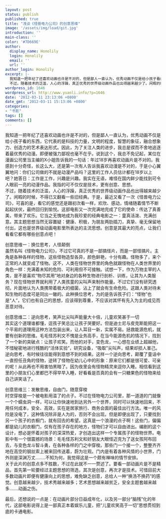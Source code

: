 ```yaml
---
layout: post
status: publish
published: true
title: "浅谈《怪兽电力公司》的创意思维"
image: '/assets/img/load/git.jpg'
introduction: ''
main-class: ''
color: '#7D669E'
author:
  display_name: Honolily
  login: Honolily
  email: ''
  url: ''
author_login: Honolily
excerpt: |-
  我知道一把年纪了还喜欢动画也许是不对的，但是鄙人一直认为，优秀动画不仅是给小孩子看的东西，它代表的是科技的力量，文明的程度，智慧的象征，融合想象力、创造力的艺术表达形式。因此，为了关注人类的进步，我总是锲而不舍地追逐着最优秀的动漫。即便被强力鄙视也毫不在乎。说到这个，我总不免记起，某位在漫画公司里当主编的X小姐告诉我的一句话：年过18岁再喜欢动画片是不对的。我感到十分奇怪，长这么大，还是第一次有人告诉我喜欢动漫是不对的，于是小心翼翼地问：你们公司做的不就是动漫产品吗？这里的工作人员估计都在18岁以上吧？她答日：工作是工作，兴趣是兴趣。我实在无语，难怪在国内鲜少能找到可令人眼前一亮的动漫作品。我指的可不仅仅是技术，更有创意、思想。
  不过，随着技术的泛滥，人心的浮躁，真正优秀的世界级动画作品也出得越来越少了。闲暇的时候，不得已又翻看一些旧经典。于是，最近又看了一次《怪兽电力公司》，可喜的是，看它的感觉还是跟初次看一样，欢欣、感动，情绪随着情节不断起起伏伏，最终回归到愉悦。这部电影又一次完满地完成了它的使命：传达了真善美，带来了欢乐。它当之无愧地成为我珍爱的经典电影之一：童真活泼、充满创意。其主题思想当然无容置疑：健康、积极，为朋友两肋插刀，真挚、毫无保留地付出，这也是世界级动画电影里所表达的主流思想。创意是其最大的亮点，让我们看看它都有哪些创意点吧！
wordpress_id: 1646
wordpress_url: http://www.yuanli.info/?p=1646
date: '2012-03-11 23:13:06 +0800'
date_gmt: '2012-03-11 15:13:06 +0800'
categories:
- "书影"
tags: []
comments: []
---
```

<p>我知道一把年纪了还喜欢动画也许是不对的，但是鄙人一直认为，优秀动画不仅是给小孩子看的东西，它代表的是科技的力量，文明的程度，智慧的象征，融合想象力、创造力的艺术表达形式。因此，为了关注人类的进步，我总是锲而不舍地追逐着最优秀的动漫。即便被强力鄙视也毫不在乎。说到这个，我总不免记起，某位在漫画公司里当主编的X小姐告诉我的一句话：年过18岁再喜欢动画片是不对的。我感到十分奇怪，长这么大，还是第一次有人告诉我喜欢动漫是不对的，于是小心翼翼地问：你们公司做的不就是动漫产品吗？这里的工作人员估计都在18岁以上吧？她答日：工作是工作，兴趣是兴趣。我实在无语，难怪在国内鲜少能找到可令人眼前一亮的动漫作品。我指的可不仅仅是技术，更有创意、思想。<br />
不过，随着技术的泛滥，人心的浮躁，真正优秀的世界级动画作品也出得越来越少了。闲暇的时候，不得已又翻看一些旧经典。于是，最近又看了一次《怪兽电力公司》，可喜的是，看它的感觉还是跟初次看一样，欢欣、感动，情绪随着情节不断起起伏伏，最终回归到愉悦。这部电影又一次完满地完成了它的使命：传达了真善美，带来了欢乐。它当之无愧地成为我珍爱的经典电影之一：童真活泼、充满创意。其主题思想当然无容置疑：健康、积极，为朋友两肋插刀，真挚、毫无保留地付出，这也是世界级动画电影里所表达的主流思想。创意是其最大的亮点，让我们看看它都有哪些创意点吧！<a id="more"></a><a id="more-1646"></a></p>
<p>创意思维一：换位思考，人怪颠倒<br />
虽然名叫《怪物电力公司》，不过它可真的不是一部搞怪片，而是一部怪搞片。主角是各种各样的怪物，这些怪物造型各异，颜色鲜艳，十分有趣。怪物多了，来个正常的人就变成了怪物。这不，人类在怪物世界里的角色就跟怪物在人类世界里的角色一样：充满着未知的危险、可利用但不可接触。试想一下，作为万物主宰的人类，是不是喜欢&ldquo;物尽其用&rdquo;地对身边的各种生物进行剖析、训练，让其为人类服务？现在怪物世界就利用了人类孩童的尖叫声来制作能量。不过它们没有研究透彻，片面地认为人类携带着极大的细菌，沾上了就会有生命危险。这跟人类对待未知生物的态度可是同出一辙的。此种换位思考，为的是告诉孩子们：&ldquo;怪物&rdquo;也是&ldquo;人&rdquo;，它们也有自己的思想，应该得到尊重，不应该对其怀有先入为主的成见而恶意对待。</p>
<p>创意思维二：逆向思考，笑声比尖叫声能量大十倍，儿童欢笑甚于一切<br />
其实这个道理谁都懂，逗孩子笑总比让孩子哭要好。但是迪士尼与皮克斯能把这一个平易的道理用这种方法包装出来，让人耳目一新，实属不易。拯救能源危机，就要有创新的思维。毛毛怪苏利文不愧是业务高手，在当今能源危机的情况下，找到了一个新的突破点：让孩子欢笑。而他的对手，变色龙，一心想在业绩上超越他，不惜秘密地进行残酷的&ldquo;活体实验&rdquo;，研究设备，&ldquo;吸取&rdquo;尖叫声，结果却损人害己。逆向思考，有时候往往能得到意想不到的结果。这样一个逆向思考，颠覆了童话中一直担任丑角的怪物，逆转了怪物在幼儿心中的形象：原来它们都是很可爱、可亲的呢！从此再也不用害怕黑暗了。因为夜里会有怪物精灵来逗你入睡。相信看到这里的小朋友们心里都巴不得早早入睡，好看看是否真的会有一只糖果色的怪物来给自己讲笑话了。</p>
<p>创意思维三：发散思维，自由门，随意穿梭<br />
时空穿梭是一个被电影用滥了的点子。不过在怪物电力公司里，那一道道的门就像一个个蠕虫洞一样，可以让你快速地到达另外一个世界，同时可以快速地回来，不用任何成本，安全、高效，实在是居家旅行、商务会面的最佳出行方法。唯一的风险是没电了，这种情况除非是人为的，否则不会出现。但是即便出现了，只要找到另一个孩子的衣橱门，就有回去的希望。这真是一个浪漫的点子啊！这些门，偏偏都是幼儿的衣橱门，仅有在孩子存在的地方，怪物们才可以自由进出。编剧的这个设计，想必是怀着对孩子的深深热爱，才创造出这样一个专属孩子的怪物世界。电影中有一个很震撼的场景：毛毛怪苏利文和好朋友大眼怪迈克为了送女孩阿布回去，与变色龙斗智斗勇，在各种各样的门之中穿梭。那些门一个接一个，整整齐齐地在高空的钢丝索上被来回传送着，蔚为壮观。门内是有着各种风情的小世界，门外则是深渊万丈&hellip;&hellip;..不知为何，我觉得这是一个颇有禅味的情节安排。<br />
关于此片的创意点多不胜数，不过在此就不一一赘述了。要看一部动画片是不是精品，首先第一轮要经过主题思想的筛选，其次是创意，再次才是技术。可惜目前大多数动画片即便有健康向上的思想，难免缺乏创意，总给人一种&ldquo;换汤不换药&rdquo;的感觉。创意越来越少，技术秀越来越多；艺术思想越来越贫乏，安全主题套越来越多&hellip;&hellip;.动画之伤。</p>
<p>最后，还想说的一点是：在动画片部分日益成年化，以及另一部分&ldquo;脑残&rdquo;化的年代，这部电影说得上是一部真正本着娱乐儿童，把&ldquo;儿童欢笑高于一切&rdquo;思想贯彻到底的卡通电影。</p>
